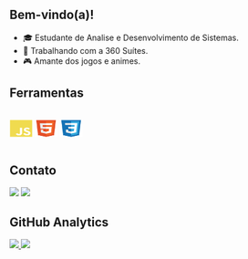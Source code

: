 ## Bem-vindo(a)!
- 🎓 Estudante de Analise e Desenvolvimento de Sistemas.
- 💼 Trabalhando com a 360 Suítes.
- 🎮 Amante dos jogos e animes.

## Ferramentas
<div style="display: inline_block"><br>
  <img align="center" alt="Js" height="30" width="40" src="https://raw.githubusercontent.com/devicons/devicon/master/icons/javascript/javascript-plain.svg">
  <img align="center" alt="HTML" height="30" width="40" src="https://raw.githubusercontent.com/devicons/devicon/master/icons/html5/html5-original.svg">
  <img align="center" alt="CSS" height="30" width="40" src="https://raw.githubusercontent.com/devicons/devicon/master/icons/css3/css3-original.svg">
</div>
 
<br>
 
## Contato
 
<div> 
  <a href="https://instagram.com/maic_ac" target="_blank"><img src="https://img.shields.io/badge/-Instagram-%23E4405F?style=for-the-badge&logo=instagram&logoColor=white" target="_blank"></a> 
  <a href="https://www.linkedin.com/in/maicon-almeida-75513bb2/" target="_blank"><img src="https://img.shields.io/badge/-LinkedIn-%230077B5?style=for-the-badge&logo=linkedin&logoColor=white" target="_blank"></a>
</div>

## GitHub Analytics


 <div>
   <a href="https://github.com/ACMaic">
   <img height="180em" src="https://github-readme-stats.vercel.app/api?username=ACMaic&show_icons=true&theme=tokyonight&include_all_commits=true&count_private=true"/>
   <img height="180em" src="https://github-readme-stats.vercel.app/api/top-langs/?username=ACMaic&layout=compact&langs_count=6&theme=tokyonight"/>
</div>
